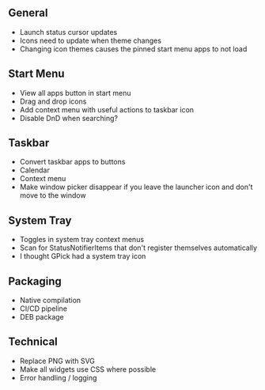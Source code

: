 General
------------
* Launch status cursor updates
* Icons need to update when theme changes
* Changing icon themes causes the pinned start menu apps to not load

Start Menu
------------
* View all apps button in start menu
* Drag and drop icons
* Add context menu with useful actions to taskbar icon
* Disable DnD when searching?

Taskbar
------------
* Convert taskbar apps to buttons
* Calendar
* Context menu
* Make window picker disappear if you leave the launcher icon and don't move to the window


System Tray
------------
* Toggles in system tray context menus
* Scan for StatusNotifierItems that don't register themselves automatically
* I thought GPick had a system tray icon

Packaging
-----------
* Native compilation
* CI/CD pipeline
* DEB package

Technical
------------
* Replace PNG with SVG
* Make all widgets use CSS where possible
* Error handling / logging
